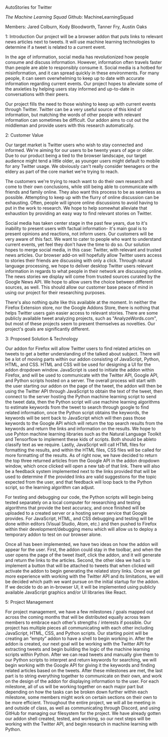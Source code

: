AutoStories for Twitter
 

*The Machine Learning Squad*
Github: MachineLearningSquad

Members:
Jared Colburn,
Kody Bloodworth,
Tanner Fry,
Austin Oaks

1: Introduction
Our project will be a browser addon that puts links to relevant news articles next to tweets. It will use machine learning technologies to determine if a tweet is related to a current event.

In the age of information, social media has revolutionized how people consume and discuss information. 
However, information often travels faster than people are able to responsibly consume it. 
Social media is a hotbed for misinformation, and it can spread quickly in these environments.
For many people, it can seem overwhelming to keep up to date with accurate information regarding current events.
Our project hopes to alleviate some of the anxieties by helping users stay informed and up-to-date in conversations with their peers.

Our project fills the need to those wishing to keep up with current events through Twitter. Twitter can be a very useful source of this kind of information, but matching the words of other people with relevant information can sometimes be difficult. Our addon aims to cut out the middleman and provide users with this research automatically.


2: Customer Value

Our target market is Twitter users who wish to stay connected and informed. We're aiming for our users to be twenty years of age or older. Due to our product being a tied to the browser landscape, our target audience might tend a little older, as younger users might default to mobile for any Twitter usage. We obviously can't really consider teenagers or the eldery as part of the core market we're trying to reach.

The customers we're trying to reach want to do their own research and come to their own conclusions,
while still being able to communicate with friends and family online. They also want this process to be as seamless as possible. Attempting to keep up with the flurry of online discussion can be exhausting. Often, people will ignore online discussions to avoid having to put in the work to research. We hope to help somewhat alleviate that exhaustion by providing an easy way to find relevant stories on Twitter.

Social media has taken center stage in the past few years, due to it's inability to present users with factual information- it's main goal is to present opinions and reactions, not inform users. Our customers will be very aware of this fact. We want to cater to people who want to understand current events, yet feel they don't have the time to do so. Our solution hopes to merge social media, in this case: Twitter, with relevant and trusted news articles. Our browser add-on will hopefully allow Twitter users access to stories their friends are discussing with only a click. Through natural language processing, we hope to deliver desktop Twitter users relevant information in regards to what people in their network are discussing online. The news stories we display will come from trusted sources curated by the Google News API. We hope to allow users the choice between different sources, as well. This should allow our customer base peace of mind in using our project for their researching purposes.

There's also nothing quite like this available at the moment. In neither the Firefox Extension store, nor the Google Addons Store, there is nothing that helps Twitter users gain easier access to relevant stories. There are some publicly available tweet analyzing projects, such as "AnalyzeWords.com", but most of these projects seem to present themselves as novelties. Our project's goals are significantly different.



3: Proposed Solution & Technology

   Our addon for Firefox will allow Twitter users to find related articles on tweets to get a better understanding of the talked about subject. There will be a lot of moving parts within our addon consisting of JavaScript, Python, HTML, and CSS. HTML and CSS will be used for designing a UI for the addon dropdown window. JavaScript is used to initiate the addon within Firefox, and will be used to communicate with the Twitter API, Google API, and Python scripts hosted on a server. The overall process will start with the user starting our addon on the page of the tweet, the addon will then be using the Twitter API through JavaScript to obtain the text of the tweet, then connect to the server hosting the Python machine learning script to send the tweet data, then the Python script will use machine learning algorithms to estimate keywords from the tweet to search through google to find related information, once the Python script obtains the keywords, the keywords will be sent back to JavaScript which will then pass those keywords to the Google API which will return the top search results from the keywords and return the links and information on the results. We hope to use Pyhton machine learning libraries such as the Natural Language Toolkit and Tensorflow to implement these kids of scripts. Both should be ableto classify text as we require. Lastly, JavaScript will call HTML files for formatting the results, and within the HTML files, CSS files will be called for more formatting of the results. As of right now, we have decided to return the top three returned articles from the Google API in the addon dropdown window, which once clicked will open a new tab of that link. There will also be a feedback system implemented next to the links provided that will be used to determine if the provided links are valid suggestions for the topic expected from the user, and that feedback will loop back to the Python script, so the learning algorithm can adjust.
   
   For testing and debugging our code, the Python scripts will begin being tested separately on a local computer for researching and testing algorithms that provide the best accuracy, and once finished will be uploaded to a created server or a hosting server service that Google provides. For JavaScript, HTML, and CSS debugging and testing will be done within editors (Visual Studio, Atom, etc.) and then pushed to Firefox within their development/debugging menu which will allow us to deploy a temporary addon to test on our browser alone. 
   
   Once all has been implemented, we have two ideas on how the addon will appear for the user. First, the addon could stay in the toolbar, and when the user opens the page of the tweet itself, click the addon, and it will generate and return the links to the articles. Second, the other idea we had is to implement a button that will be attached to tweets that when clicked will activate the addon to begin generating the related story links. Once we get more experience with working with the Twitter API and its limitations, we will be decided which path we want pursue on the initial startup for the addon. If we decide to do an in-browser UI, it will be implemented using publicly available JavaScript graphics and/or UI libraries like React.

5: Project Management

   For project management, we have a few milestones / goals mapped out across the coming months that will be distributed equally across team members to embrace each other’s strengths / interests if possible. Our project has multiple pieces all communicating with each other including JavaScript, HTML, CSS, and Python scripts. Our starting point will be creating an “empty” addon to have a shell to begin working in. After the addon is created, our next goal will be working with the Twitter API for extracting tweets and begin building the logic of the machine learning scripts within Python. After we can read tweets and manually give them to our Python scripts to interpret and return keywords for searching, we will begin working with the Google API for giving it the keywords and finding related articles based on the tweets. After these milestones are met, the last part is to string everything together to communicate on their own, and work on the design of the addon for displaying information to the user. For each milestone, all of us will be working together on each major part but depending on how the tasks can be broken down further within each milestone, some members might work on certain sections on their own to be more efficient. Throughout the entire project, we will all be meeting in and outside of class, as well as communicating through Discord, and using GitHub for managing our filesystem for the project. We have already gotten our addon shell created, tested, and working, so our next steps will be working with the Twitter API, and begin research in machine learning with Python.
